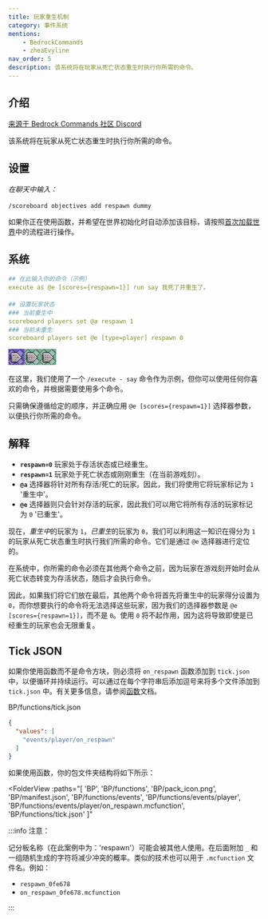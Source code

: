 ```yaml
---
title: 玩家重生机制
category: 事件系统
mentions:
    - BedrockCommands
    - zheaEvyline
nav_order: 5
description: 该系统将在玩家从死亡状态重生时执行你所需的命令。
---
```


## 介绍

[来源于 Bedrock Commands 社区 Discord](https://discord.gg/SYstTYx5G5)

该系统将在玩家从死亡状态重生时执行你所需的命令。

## 设置

*在聊天中输入：*

`/scoreboard objectives add respawn dummy`

如果你正在使用函数，并希望在世界初始化时自动添加该目标，请按照[首次加载世界](../commands/on-first-world-load.md)中的流程进行操作。

## 系统

```yaml title="BP/functions/events/player/on_respawn.mcfunction"
## 在此输入你的命令（示例）
execute as @e [scores={respawn=1}] run say 我死了并重生了。

## 设置玩家状态
### 当前重生中
scoreboard players set @a respawn 1
### 当前未重生
scoreboard players set @e [type=player] respawn 0
```
![三块命令方块链](../assets/images/commands/commandBlockChain/3.png)

在这里，我们使用了一个 `/execute - say` 命令作为示例，但你可以使用任何你喜欢的命令，并根据需要使用多个命令。

只需确保遵循给定的顺序，并正确应用 `@e [scores={respawn=1}]` 选择器参数，以便执行你所需的命令。

## 解释

- **`respawn=0`** 玩家处于存活状态或已经重生。
- **`respawn=1`** 玩家处于死亡状态或刚刚重生（在当前游戏刻）。
- **`@a`** 选择器将针对所有存活/死亡的玩家。因此，我们将使用它将玩家标记为 `1` '重生中'。
- **`@e`** 选择器则只会针对存活的玩家，因此我们可以用它将所有存活的玩家标记为 `0` '已重生'。

现在，*重生中*的玩家为 `1`，*已重生*的玩家为 `0`，我们可以利用这一知识在得分为 `1` 的玩家从死亡状态重生时执行我们所需的命令。它们是通过 `@e` 选择器进行定位的。

在系统中，你所需的命令必须在其他两个命令之前，因为玩家在游戏刻开始时会从死亡状态转变为存活状态，随后才会执行命令。

因此，如果我们将它们放在最后，其他两个命令将首先将重生中的玩家得分设置为 `0`，而你想要执行的命令将无法选择这些玩家，因为我们的选择器参数是 `@e [scores={respawn=1}]`，而不是 `0`。使用 `0` 将不起作用，因为这将导致即使是已经重生的玩家也会无限重复。

## Tick JSON

如果你使用函数而不是命令方块，则必须将 `on_respawn` 函数添加到 `tick.json` 中，以便循环并持续运行。可以通过在每个字符串后添加逗号来将多个文件添加到 `tick.json` 中。有关更多信息，请参阅[函数](../commands/mcfunctions.md#tick-json)文档。

<CodeHeader>BP/functions/tick.json</CodeHeader>
```json
{
  "values": [
    "events/player/on_respawn"
  ]
}
```

如果使用函数，你的包文件夹结构将如下所示：

<FolderView
	:paths="[
    'BP',
    'BP/functions',
    'BP/pack_icon.png',
    'BP/manifest.json',
    'BP/functions/events',
    'BP/functions/events/player',
    'BP/functions/events/player/on_respawn.mcfunction',
    'BP/functions/tick.json'
]"
></FolderView>

:::info 注意：

记分板名称（在此案例中为：'respawn'）可能会被其他人使用。在后面附加 `_` 和一组随机生成的字符将减少冲突的概率。类似的技术也可以用于 `.mcfunction` 文件名。例如：
- `respawn_0fe678`
- `on_respawn_0fe678.mcfunction`

:::
